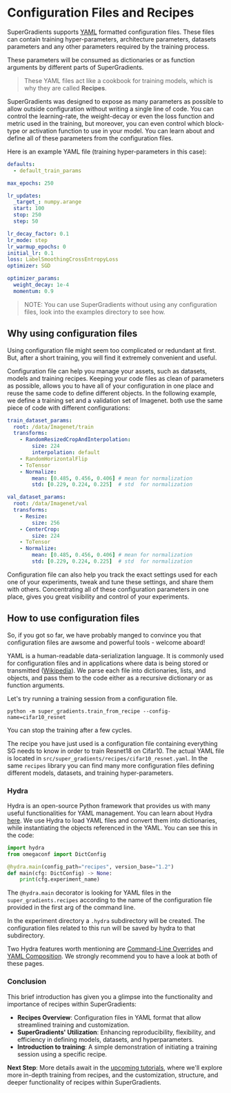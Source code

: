 # Configuration Files and Recipes
SuperGradients supports [YAML](https://en.wikipedia.org/wiki/YAML) formatted configuration files. 
These files can contain training hyper-parameters, architecture parameters, datasets parameters and any 
other parameters required by the training process.

These parameters will be consumed as dictionaries or as function arguments by different parts of SuperGradients.

> These YAML files act like a cookbook for training models, which is why they are called **Recipes**.

SuperGradients was designed to expose as many parameters as possible to allow outside configuration without writing a single line of code.
You can control the learning-rate, the weight-decay or even the loss function and metric used in the training, but moreover, you can even control 
which block-type or activation function to use in your model. You can learn about and define all of these parameters from the configuration files. 

Here is an example YAML file (training hyper-parameters in this case):
```yaml
defaults:
  - default_train_params

max_epochs: 250

lr_updates:
  _target_: numpy.arange
  start: 100
  stop: 250
  step: 50

lr_decay_factor: 0.1
lr_mode: step
lr_warmup_epochs: 0
initial_lr: 0.1
loss: LabelSmoothingCrossEntropyLoss
optimizer: SGD

optimizer_params:
  weight_decay: 1e-4
  momentum: 0.9
```


> NOTE: You can use SuperGradients without using any configuration files, look into the examples directory to see how.

## Why using configuration files
Using configuration file might seem too complicated or redundant at first. But, after a short training, you will find it extremely convenient and useful. 

Configuration file can help you manage your assets, such as datasets, models and training recipes. Keeping your code files as clean of parameters as possible,
allows you to have all of your configuration in one place and reuse the same code to define different objects.
In the following example, we define a training set and a validation set of Imagenet. both use the same piece of code
with different configurations:
```yaml
train_dataset_params:
  root: /data/Imagenet/train
  transforms:
    - RandomResizedCropAndInterpolation:
        size: 224
        interpolation: default
    - RandomHorizontalFlip
    - ToTensor
    - Normalize:
        mean: [0.485, 0.456, 0.406] # mean for normalization
        std: [0.229, 0.224, 0.225]  # std  for normalization

val_dataset_params:
  root: /data/Imagenet/val
  transforms:
    - Resize:
        size: 256
    - CenterCrop:
        size: 224
    - ToTensor
    - Normalize:
        mean: [0.485, 0.456, 0.406] # mean for normalization
        std: [0.229, 0.224, 0.225]  # std  for normalization
```

Configuration file can also help you track the exact settings used for each one of your experiments, tweak and tune these settings, and share them with others.
Concentrating all of these configuration parameters in one place, gives you great visibility and control of your experiments. 

## How to use configuration files
So, if you got so far, we have probably manged to convince you that configuration files are awsome and powerful tools - welcome aboard!

YAML is a human-readable data-serialization language. It is commonly used for configuration files and in applications where data is being 
stored or transmitted ([Wikipedia](https://en.wikipedia.org/wiki/YAML)). 
We parse each file into dictionaries, lists, and objects, and pass them to the code either as a recursive dictionary or as function arguments. 

Let's try running a training session from a configuration file.
 
```shell
python -m super_gradients.train_from_recipe --config-name=cifar10_resnet
```
You can stop the training after a few cycles. 

The recipe you have just used is a configuration file containing everything SG needs to know in order to train
Resnet18 on Cifar10. The actual YAML file is located in `src/super_gradients/recipes/cifar10_resnet.yaml`. 
In the same `recipes` library you can find many more configuration files defining different models, datasets, 
and training hyper-parameters.


### Hydra
Hydra is an open-source Python framework that provides us with many useful functionalities for YAML management. You can learn about Hydra 
[here](https://hydra.cc/docs/intro). We use Hydra to load YAML files and convert them into dictionaries, while 
instantiating the objects referenced in the YAML.
You can see this in the code:

```python
import hydra
from omegaconf import DictConfig

@hydra.main(config_path="recipes", version_base="1.2")
def main(cfg: DictConfig) -> None:
    print(cfg.experiment_name)
```

The `@hydra.main` decorator is looking for YAML files in the `super_gradients.recipes` according to the name of the configuration file provided 
in the first arg of the command line. 

In the experiment directory a `.hydra` subdirectory will be created. The configuration files related to this run will be saved by hydra to that subdirectory.  

Two Hydra features worth mentioning are [Command-Line Overrides](https://hydra.cc/docs/advanced/override_grammar/basic/) 
and [YAML Composition](https://hydra.cc/docs/0.11/tutorial/composition/).
We strongly recommend you to have a look at both of these pages.


### Conclusion
This brief introduction has given you a glimpse into the functionality and importance of recipes within SuperGradients:
- **Recipes Overview**: Configuration files in YAML format that allow streamlined training and customization.
- **SuperGradients' Utilization**: Enhancing reproducibility, flexibility, and efficiency in defining models, datasets, and hyperparameters.
- **Introduction to training**: A simple demonstration of initiating a training session using a specific recipe.

**Next Step**: More details await in the [upcoming tutorials](Recipes_Training.md), where we'll explore more in-depth training from recipes, 
and the customization, structure, and deeper functionality of recipes within SuperGradients. 

